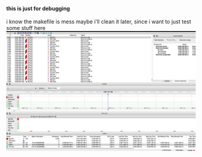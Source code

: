 #### this is just for debugging
i know the makefile is mess maybe i'll clean it later, since i want to just test some stuff
here
![](./pics/1.png)